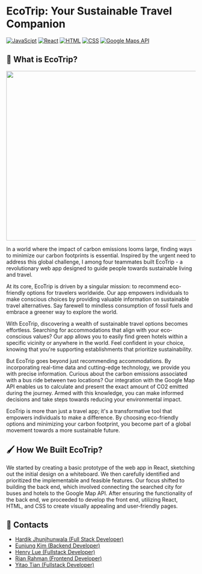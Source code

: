 # EcoTrip: Your Sustainable Travel Companion
[![JavaScipt](https://img.shields.io/badge/JavaScript-F7DF1E?style=for-the-badge&logo=javascript&logoColor=white)]()
[![React](https://img.shields.io/badge/React-61DAFB?style=for-the-badge&logo=react&logoColor=white)]()
[![HTML](https://img.shields.io/badge/HTML-E34F26?style=for-the-badge&logo=HTML5&logoColor=white)]()
[![CSS](https://img.shields.io/badge/CSS-1572B6?style=for-the-badge&logo=CSS3&logoColor=white)]()
[![Google Maps API](https://img.shields.io/badge/Google_Maps_API-4285F4?style=for-the-badge&logo=GoogleMaps&logoColor=white)]()

## 🌱 What is EcoTrip?

<p align="center">
  <img src="./ecotrip.gif" width="1000" height="450">
</p>

In a world where the impact of carbon emissions looms large, finding ways to minimize our carbon footprints is essential. Inspired by the urgent need to address this global challenge, I among four teammates built EcoTrip - a revolutionary web app designed to guide people towards sustainable living and travel.

At its core, EcoTrip is driven by a singular mission: to recommend eco-friendly options for travelers worldwide. Our app empowers individuals to make conscious choices by providing valuable information on sustainable travel alternatives. Say farewell to mindless consumption of fossil fuels and embrace a greener way to explore the world.

With EcoTrip, discovering a wealth of sustainable travel options becomes effortless. Searching for accommodations that align with your eco-conscious values? Our app allows you to easily find green hotels within a specific vicinity or anywhere in the world. Feel confident in your choice, knowing that you're supporting establishments that prioritize sustainability.

But EcoTrip goes beyond just recommending accommodations. By incorporating real-time data and cutting-edge technology, we provide you with precise information. Curious about the carbon emissions associated with a bus ride between two locations? Our integration with the Google Map API enables us to calculate and present the exact amount of CO2 emitted during the journey. Armed with this knowledge, you can make informed decisions and take steps towards reducing your environmental impact.

EcoTrip is more than just a travel app; it's a transformative tool that empowers individuals to make a difference. By choosing eco-friendly options and minimizing your carbon footprint, you become part of a global movement towards a more sustainable future.

## 🖌️ How We Built EcoTrip?
We started by creating a basic prototype of the web app in React, sketching out the initial design on a whiteboard. We then carefully identified and prioritized the implementable and feasible features. Our focus shifted to building the back end, which involved connecting the searched city for buses and hotels to the Google Map API. After ensuring the functionality of the back end, we proceeded to develop the front end, utilizing React, HTML, and CSS to create visually appealing and user-friendly pages.

## 🤝 Contacts
- [Hardik Jhunjhunwala (Full Stack Developer)](https://github.com/HardikJhunjhunwala)
- [Eunjung Kim (Backend Developer)](https://github.com/peachjelly77)
- [Henry Lue (Fullstack Developer)](https://github.com/Hamry)
- [Rian Rahman (Frontend Developer)](https://github.com/RiRah123)
- [Yitao Tian (Fullstack Developer)](https://github.com/hongtri11)
